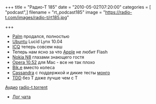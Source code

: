 +++
title = "Радио-Т 185"
date = "2010-05-02T07:20:00"
categories = [ "podcast",]
filename = "rt_podcast185"
image = "https://radio-t.com/images/radio-t/rt185.jpg"

+++

- [Palm](http://www.hp.com/hpinfo/newsroom/press/2010/100428xa.html) продался, полностью
- [Ubuntu](http://www.linux.org.ru/news/ubuntu/4832160) Lucid Lynx 10.04
- [ICQ](http://internetno.net/2010/04/28/aol-dst-icq/) теперь совсем наш
- Теперь нам ясно за что [Apple](http://business.compulenta.ru/527992/) не любит Flash
- [Nokia N8](http://www.engadget.com/2010/04/28/nokia-n8-fights-back-with-heavenly-hd-video-sample/) глазами знающего гостя
- [Opera 10.52](http://www.osnews.com/story/23212/Opera_10_52_for_Mac_Released) для Mac - все не так плохо
- [Bik.e](http://habrahabr.ru/blogs/gadgets/92495/) вместо колеса
- [Cassandra](http://architects.dzone.com/news/apache-cassandra-gets) с поддержкой и дикие тесты [монго](http://www.michaelckennedy.net/blog/2010/04/29/MongoDBVsSQLServer2008PerformanceShowdown.aspx)
- [TDD](http://coderoom.wordpress.com/2010/04/27/tdd-without-the-t/) без Т даже лучше чем с Т

[Аудио](http://archive.rucast.net/radio-t/media/rt_podcast185.mp3)
[radio-t.torrent](http://www.radio-t.com/torrents/rt_podcast185.mp3.torrent)

* [Лог чата](http://chat.radio-t.com/logs/radio-t-185.html)
<audio src="http://archive.rucast.net/radio-t/media/rt_podcast185.mp3" preload="none"></audio>